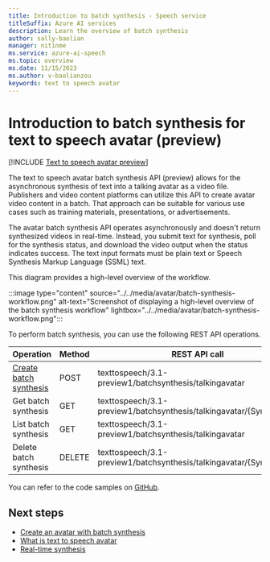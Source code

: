 ```yaml
---
title: Introduction to batch synthesis - Speech service
titleSuffix: Azure AI services
description: Learn the overview of batch synthesis
author: sally-baolian
manager: nitinme
ms.service: azure-ai-speech
ms.topic: overview
ms.date: 11/15/2023
ms.author: v-baolianzou
keywords: text to speech avatar
---
```


# Introduction to batch synthesis for text to speech avatar (preview)

[!INCLUDE [Text to speech avatar preview](../../includes/text-to-speech-avatar-preview.md)]

The text to speech avatar batch synthesis API (preview) allows for the asynchronous synthesis of text into a talking avatar as a video file. Publishers and video content platforms can utilize this API to create avatar video content in a batch. That approach can be suitable for various use cases such as training materials, presentations, or advertisements.

The avatar batch synthesis API operates asynchronously and doesn't return synthesized videos in real-time. Instead, you submit text for synthesis, poll for the synthesis status, and download the video output when the status indicates success. The text input formats must be plain text or Speech Synthesis Markup Language (SSML) text.

This diagram provides a high-level overview of the workflow.

:::image type="content" source="../../media/avatar/batch-synthesis-workflow.png" alt-text="Screenshot of displaying a high-level overview of the batch synthesis workflow" lightbox="../../media/avatar/batch-synthesis-workflow.png":::

To perform batch synthesis, you can use the following REST API operations.

| Operation            | Method  | REST API call                                      |
|----------------------|---------|---------------------------------------------------|
| [Create batch synthesis](./batch-synthesis-create-avatar.md#create-batch-synthesis-for-text-to-speech-avatar-preview) | POST    | texttospeech/3.1-preview1/batchsynthesis/talkingavatar |
| Get batch synthesis    | GET     | texttospeech/3.1-preview1/batchsynthesis/talkingavatar/{SynthesisId} |
| List batch synthesis   | GET     | texttospeech/3.1-preview1/batchsynthesis/talkingavatar |
| Delete batch synthesis | DELETE  | texttospeech/3.1-preview1/batchsynthesis/talkingavatar/{SynthesisId} |

You can refer to the code samples on [GitHub](https://github.com/Azure-Samples/cognitive-services-speech-sdk/tree/master/samples).

## Next steps

* [Create an avatar with batch synthesis](./batch-synthesis-create-avatar.md)
* [What is text to speech avatar](what-is-text-to-speech-avatar.md)
* [Real-time synthesis](./real-time-synthesis-avatar.md)
